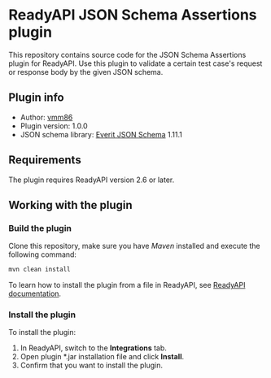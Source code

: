 # ReadyAPI JSON Schema Assertions plugin

This repository contains source code for the JSON Schema Assertions plugin for ReadyAPI. Use this plugin to validate a certain test case's request or response body by the given JSON schema.

## Plugin info

* Author: [vmm86](https://github.com/vmm86)
* Plugin version: 1.0.0
* JSON schema library: [Everit JSON Schema](https://github.com/everit-org/json-schema) 1.11.1

## Requirements

The plugin requires ReadyAPI version 2.6 or later.

## Working with the plugin

### Build the plugin

Clone this repository, make sure you have *Maven* installed and execute the following command:

```bash
mvn clean install
```

To learn how to install the plugin from a file in ReadyAPI, see [ReadyAPI documentation](https://support.smartbear.com/readyapi/docs/integrations/managing.html).

### Install the plugin

To install the plugin:

1. In ReadyAPI, switch to the **Integrations** tab.
2. Open plugin *.jar installation file and click **Install**.
3. Confirm that you want to install the plugin.
